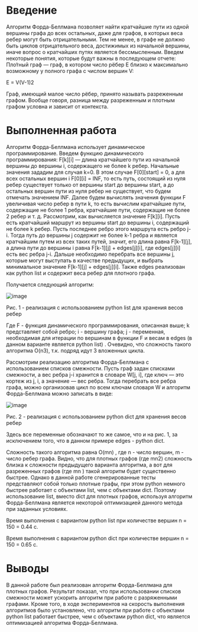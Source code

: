 # Введение
Алгоритм Форда-Беллмана позволяет найти кратчайшие пути из одной вершины графа до всех остальных, даже для графов, в которых веса ребер могут быть отрицательными. Тем не менее, в графе не должно быть циклов отрицательного веса, достижимых из начальной вершины, иначе вопрос о кратчайших путях является бессмысленным. 
Введем некоторые понятия, которые будут важны в последующем отчете: 
Пло́тный граф — граф, в котором число рёбер E близко к максимально возможному у полного графа с числом вершин V:

E = V(V-1)2

Граф, имеющий малое число рёбер, принято называть разреженным графом.
Вообще говоря, разница между разреженным и плотным графом условна и зависит от контекста. 

# Выполненная работа 
Алгоритм Форда-Беллмана использует динамическое программирование. Введем функцию динамического программирования:
F[k][i] — длина кратчайшего пути из начальной вершины до вершины i, содержащего не более k ребер.
Начальные значения зададим для случая k=0. В этом случае F[0][start] = 0, а для всех остальных вершин i F[0][i] = INF, то есть путь, состоящий из нуля ребер существует только от вершины start до вершины start, а до остальных вершин пути из нуля ребер не существует, что будем отмечать значением INF.
Далее будем вычислять значения функции F увеличивая число ребер в пути k, то есть вычислим кратчайшие пути, содержащие не более 1 ребра, кратчайшие пути, содержащие не более 2 ребер и т. д.
Рассмотрим, как вычисляется значение F[k][i]. Пусть есть кратчайший маршрут из вершины start до вершины i, содержащий не более k ребер. Пусть последнее ребро этого маршрута есть ребро j-i. Тогда путь до вершины j содержит не более k-1 ребра и является кратчайшим путем из всех таких путей, значит, его длина равна F[k-1][j], а длина пути до вершины i равна F[k-1][j] + edges[j][i], где edges[j][i] есть вес ребра j-i. Дальше необходимо перебрать все вершины j, которые могут выступать в качестве предыдущих, и выбрать минимальное значение F[k-1][j] + edges[j][i]. Также edges реализован как python list и содержит веса ребер для плотного графа.

Получается следующий алгоритм: 

![image](https://user-images.githubusercontent.com/58371161/218878693-c1d0edc8-40ec-4dcb-85d4-59105ab3e3f7.png)

Рис. 1 - реализация с использованием python list для хранения весов ребер

Где  F - функция динамического программирования, описанная выше; k представляет собой ребро; i - вершину графа; j - переменная, необходимая для итерации по вершинам в функции F и весам в edges (в данном варианте является python list) .
Очевидно, что сложность такого алгоритма O(n3), т.к. подряд идут 3 вложенных цикла.

Рассмотрим реализацию алгоритма Форда-Беллмана с использованием списков смежности.
Пусть граф задан списками смежности, а вес ребра j-i хранится в словаре         W[j, i], где ключ — это кортеж из j, i, а значение — вес ребра. Тогда перебрать все ребра графа, можно организовав цикл по всем ключам словаря W и алгоритм Форда-Беллмана можно записать в виде:

![image](https://user-images.githubusercontent.com/58371161/218878562-05c23858-6f48-4c48-8c1b-8cad3159794c.png)

Рис. 2 - реализация с использованием python dict для хранения весов ребер

Здесь все переменные обозначают то же самое, что и на рис. 1, за исключением того, что в данном примере edges - python dict.

Сложность такого алгоритма равна O(mn) , где  n - число вершин, m - число ребер графа. Видно, что для плотных графов (где mn2) сложность близка к сложности предыдущего варианта алгоритма, а вот для разреженных графов (где mn ) такой алгоритм будет существенно быстрее.
Однако в данной работе сгенерированные тесты представляют собой только плотные графы, при этом python немного быстрее работает с объектами list, чем с объектами dict. Поэтому использование list, вместо dict для плотных графов, используя алгоритм Форда-Беллмана является некоторой оптимизацией данного метода при заданных условиях.

Время выполнения с вариантом python list при количестве вершин n = 150 = 0.44 с.

Время выполнения с вариантом python dict при количестве вершин n = 150 = 0.65 с.

# Выводы 

В данной работе был реализован алгоритм Форда-Беллмана для плотных графов. Результат показал, что при использовании списков смежности может ускорить алгоритм при работе с разряженными графами. Кроме того, в ходе экспериментов на скорость выполнения алгоритмов было установлено, что алгоритм при работе с объектами python list работает быстрее, чем с объектами python dict, что является оптимизацией алгоритма Форда-Беллмана.



